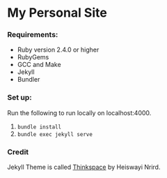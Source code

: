 # My Personal Site

### Requirements:

- Ruby version 2.4.0 or higher
- RubyGems
- GCC and Make
- Jekyll
- Bundler

### Set up:

Run the following to run locally on localhost:4000.

1. `bundle install`
2. `bundle exec jekyll serve`

### Credit

Jekyll Theme is called [Thinkspace](https://github.com/heiswayi/thinkspace) by Heiswayi Nrird.
